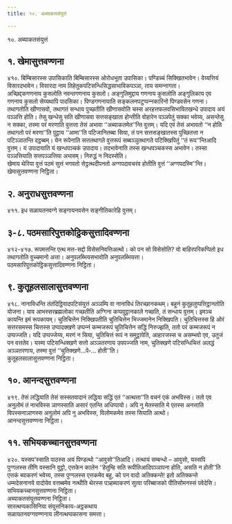 ```yaml
---
title: १०. अब्याकतसंयुत्तं

---
```

१०. अब्याकतसंयुत्तं  


## १. खेमासुत्तवण्णना

४१०. बिम्बिसारस्स उपासिकाति बिम्बिसारस्स ओरोधभूता उपासिका। पण्डिच्‍चं सिक्खितभावेन। वेय्यत्तियं विसारदभावेन। विसारदा नाम तिहेतुकपटिसन्धिसिद्धसाभाविकपञ्‍ञा, ताय समन्‍नागता।  
अच्छिद्दकगणनाय कुसलोति नवन्तगणनाय कुसलो। अङ्गुलिमुद्दाय गणनाय कुसलोति अङ्गुलिकाय एव गणनाय कुसलो सेय्यथापि पादसिका। पिण्डगणनायाति सङ्कलनपटुप्पन्‍नकारिनो पिण्डवसेन गणना। तथागतोति खीणासवो, तथागतं सन्धाय पुच्छतीति खीणासवोति चस्स अरहत्तफलवसिभावितखन्धे उपादाय अयं पञ्‍ञत्ति होति। तेसु खन्धेसु सति खीणासवा सत्तसङ्खाता होन्तीति वोहारेन पञ्‍ञपेतुं सक्‍का भवेय्य, असन्तेसु न सक्‍का, तस्मा परं मरणाति वुत्तत्ता तेसं अभावा ‘‘अब्याकतमेत’’न्ति वुत्तम्। यदि एवं तेसं अभावतो ‘‘न होति तथागतो परं मरणा’’ति पुट्ठाय ‘‘आमा’’ति पटिजानितब्बा सिया, तं पन सत्तसङ्खातस्स पुच्छितत्ता न पटिञ्‍ञातन्ति दट्ठब्बम्। येन रूपेनाति सत्ततथागते वुत्तरूपं सब्बञ्‍ञुतथागते पटिक्खिपितुं ‘‘तं रूप’’न्तिआदि वुत्तम्। यं उपादायाति यं खन्धपञ्‍चकं उपादाय। तदभावेनाति तस्स खन्धपञ्‍चकस्स अभावेन। तस्सा पञ्‍ञत्तियाति सत्तपञ्‍ञत्तिया अभावम्। निरुद्धं न निदस्सेति।  
खेमाय थेरिया वुत्तं पठमं सुत्तं भगवतो सेट्ठत्थदीपनतो अग्गपदावचरंव होतीति वुत्तं ‘‘अग्गपदस्मि’’न्ति।  
खेमासुत्तवण्णना निट्ठिता।  


## २. अनुराधसुत्तवण्णना

४११. इध सळायतनवग्गे सङ्गायनवसेन सङ्गीतिकारेहि वुत्तम्।  


## ३-८. पठमसारिपुत्तकोट्ठिकसुत्तादिवण्णना

४१२-४१७. रूपमत्तन्ति एत्थ मत्त-सद्दो विसेसनिवत्तिअत्थो। को पन सो विसेसोति? यो बाहिरपरिकप्पितो इध तथागतोति वुच्‍चमानो अत्ता। अनुपलब्भियसभावोति अनुपलब्भियत्ता।  
पठमसारिपुत्तकोट्ठिकसुत्तादिवण्णना निट्ठिता।  


## ९. कुतूहलसालासुत्तवण्णना

४१८. नानाविधन्ति तंतंदिट्ठिवादपटिसंयुत्तं अञ्‍ञम्पि वा नानाविधं तिरच्छानकथम्। बहूनं कुतूहलुप्पत्तिट्ठानतोति योजना। याव आभस्सरब्रह्मलोका गच्छतीति अग्गिना कप्पवुट्ठानकाले गच्छति, तं सन्धाय वुत्तम्। इमञ्‍च कायन्ति इमं रूपकायम्। चुतिचित्तेन निक्खिपतीति चुतिचित्तेन भिज्‍जमानेन निक्खिपति। चुतिचित्तस्स हि ओरं सत्तरसमस्स चित्तस्स उप्पादक्खणे उप्पन्‍नं कम्मजरूपं चुतिचित्तेन सद्धिं निरुज्झति, ततो परं कम्मजरूपं न उप्पज्‍जति। यदि उप्पज्‍जेय्य, मरणं न सिया, चुतिचित्तं रूपं न समुट्ठापेति, आहारजस्स च असम्भवो एव, उतुजं पन वत्ततेव। यस्मा पटिसन्धिक्खणे सत्तो अञ्‍ञतरणाय उपपज्‍जति नाम, चुतिक्खणे पटिसन्धिचित्तं अलद्धं अञ्‍ञतरणाय, तस्मा वुत्तं ‘‘चुतिक्खणे…पे॰… होती’’ति।  
कुतूहलसालासुत्तवण्णना निट्ठिता।  


## १०. आनन्दसुत्तवण्णना

४१९. तेसं लद्धियाति तेसं सस्सतवादानं लद्धिया सद्धिं एतं ‘‘अत्थत्ता’’ति वचनं एकं अभविस्स। ततो एव अनुलोमं तं नाभविस्स ञाणस्साति असारं एतन्ति अधिप्पायो। अपि नु मेतस्साति मे एतस्स अनत्ताति विपस्सनाञाणस्स अनुलोमं अपि नु अभविस्स, विलोमकमेव तस्स सियाति अत्थो।  
आनन्दसुत्तवण्णना निट्ठिता।  


## ११. सभियकच्‍चानसुत्तवण्णना

४२०. यस्सप’स्साति पाठस्स अयं पिण्डत्थो ‘‘आवुसो’’तिआदि। तत्थायं सम्बन्धो – आवुसो, यस्सपि पुग्गलस्स तीणि वस्सानि वुट्ठो, एत्तकेन कालेन ‘‘हेतुम्हि सति रूपीतिआदिपञ्‍ञापना होति, असति न होती’’ति एत्तकं ब्याकरणं भवेय्य, तस्स पुग्गलस्स एत्तकमेव बहु, को पन वादो अतिक्‍कन्ते! इतो अतिक्‍कन्ते धम्मदेसनानये वादोयेव वत्तब्बमेव नत्थीति थेरस्स पञ्हब्याकरणं सुत्वा परिब्बाजको पीतिसोमनस्सं पवेदेसि।  
सभियकच्‍चानसुत्तवण्णना निट्ठिता।  
अब्याकतसंयुत्तवण्णना निट्ठिता।  
सारत्थप्पकासिनिया संयुत्तनिकाय-अट्ठकथाय  
सळायतनवग्गवण्णनाय लीनत्थप्पकासना समत्ता।  